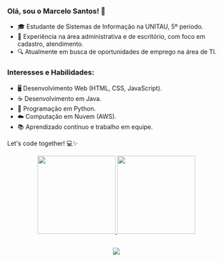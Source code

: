 ### Olá, sou o Marcelo Santos! 👋

- 🎓 Estudante de Sistemas de Informação na UNITAU, 5º período.
- 👔 Experiência na área administrativa e de escritório, com foco em cadastro, atendimento.
- 🔍 Atualmente em busca de oportunidades de emprego na área de TI.

### Interesses e Habilidades:

- 🖥️ Desenvolvimento Web (HTML, CSS, JavaScript).
- ☕ Desenvolvimento em Java.
- 🐍 Programação em Python.
- ☁️ Computação em Nuvem (AWS).
- 📚 Aprendizado contínuo e trabalho em equipe.

Let's code together! 💻✨
  

<div align="center">
  <a href="https://github.com/MRC888">
  <img height="180em" src="https://github-readme-stats-git-masterrstaa-rickstaa.vercel.app/api?username=MRC888&show_icons=false&theme=dracula&include_all_commits=true&count_private=true"/>
  <img height="180em" src="https://github-readme-stats-git-masterrstaa-rickstaa.vercel.app/api/top-langs/?username=MRC888&layout=compact&langs_count=7&theme=react"/>
</div>
  
##
 
<div align="center">
  <a href="[https://www.linkedin.com/in/vinicius-de-paula-monteiro-de-campos-128aa8189/](https://www.linkedin.com/in/marcelo-santos-785053203/)" target="_blank"><img src="https://img.shields.io/badge/-LinkedIn-%230077B5?style=for-the-badge&logo=linkedin&logoColor=white" target="_blank"></a>
 
 
</div>

